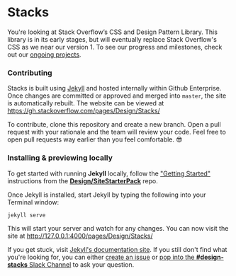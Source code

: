 # Stacks

You're looking at Stack Overflow’s CSS and Design Pattern Library. This library is in its early stages, but will eventually replace Stack Overflow's CSS as we near our version 1. To see our progress and milestones, check out our [ongoing projects](https://gh.stackoverflow.com/Design/Stacks/projects).

### Contributing

Stacks is built using [Jekyll](https://jekyllrb.com) and hosted internally within Github Enterprise. Once changes are committed or approved and merged into `master`, the site is automatically rebuilt. The website can be viewed at https://gh.stackoverflow.com/pages/Design/Stacks/

To contribute, clone this repository and create a new branch. Open a pull request with your rationale and the team will review your code. Feel free to open pull requests way earlier than you feel comfortable. :sunglasses:

### Installing & previewing locally

To get started with running **Jekyll** locally, follow the ["Getting Started"](https://gh.stackoverflow.com/Design/SiteStarterPack#getting-started) instructions from the [**Design/SiteStarterPack**](https://gh.stackoverflow.com/Design/SiteStarterPack) repo.

Once Jekyll is installed, start Jekyll by typing the following into your Terminal window:

```
jekyll serve
```

This will start your server and watch for any changes. You can now visit the site at http://127.0.0.1:4000/pages/Design/Stacks/

If you get stuck, visit [Jekyll's documentation site](https://jekyllrb.com/docs/home/). If you still don't find what you're looking for, you can either [create an issue](https://gh.stackoverflow.com/Design/Stacks/issues/new) or [pop into the **#design-stacks** Slack Channel](https://stackexchange.slack.com/messages/C27RWNQN9/) to ask your question.
